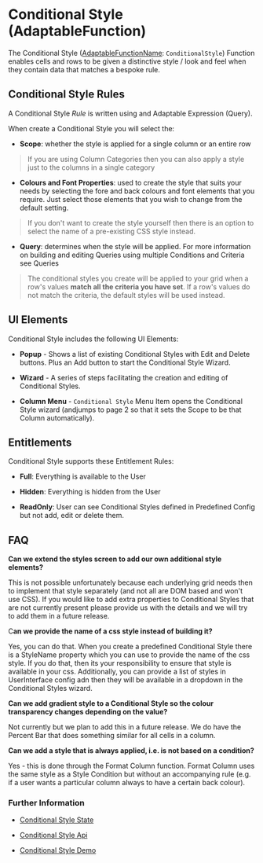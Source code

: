 # Conditional Style (AdaptableFunction)

The Conditional Style ([AdaptableFunctionName](https://api.adaptabletools.com/modules/_src_predefinedconfig_common_types_.html#adaptablefunctionname): `ConditionalStyle`) Function enables cells and rows to be given a distinctive style / look and feel when they contain data that matches a bespoke rule.

## Conditional Style Rules

A Conditional Style *Rule* is written using and Adaptable Expression (Query).

When create a Conditional Style you will select the:

- **Scope**: whether the style is applied for a single column or an entire row

 >  If you are using Column Categories then you can also apply a style just to the columns in a single category

- **Colours and Font Properties**: used to create the style that suits your needs by selecting the fore and back colours and font elements that you require. Just select those elements that you wish to change from the default setting.

 > If you don't want to create the style yourself then there is an option to select the name of a pre-existing CSS style instead.

- **Query**: determines when the style will be applied. For more information on building and editing Queries using multiple Conditions and Criteria see Queries

 > The conditional styles you create will be applied to your grid when a row's values **match all the criteria you have set**. If a row's values do not match the criteria, the default styles will be used instead.


## UI Elements

Conditional Style includes the following UI Elements:

- **Popup** - Shows a list of existing Conditional Styles with Edit and Delete buttons.  Plus an Add button to start the Conditional Style Wizard.

- **Wizard** - A series of steps facilitating the creation and editing of Conditional Styles.

- **Column Menu** - `Conditional Style` Menu Item opens the Conditional Style wizard (andjumps to page 2 so that it sets the Scope to be that Column automatically).

## Entitlements
Conditional Style supports these Entitlement Rules:

- **Full**: Everything is available to the User

- **Hidden**: Everything is hidden from the User

- **ReadOnly**: User can see Conditional Styles defined in Predefined Config but not add, edit or delete them.

## FAQ

**Can we extend the styles screen to add our own additional style elements?**

This is not possible unfortunately because each underlying grid needs then to implement that style separately (and not all are DOM based and won't use CSS). If you would like to add extra properties to Conditional Styles that are not currently present please provide us with the details and we will try to add them in a future release.

C**an we provide the name of a css style instead of building it?**

Yes, you can do that. When you create a predefined Conditional Style there is a StyleName property which you can use to provide the name of the css style. If you do that, then its your responsibility to ensure that style is available in your css. Additionally, you can provide a list of styles in UserInterface config adn then they will be available in a dropdown in the Conditional Styles wizard.

**Can we add gradient style to a Conditional Style so the colour transparency changes depending on the value?**

Not currently but we plan to add this in a future release. We do have the Percent Bar that does something similar for all cells in a column.

**Can we add a style that is always applied, i.e. is not based on a condition?**

Yes - this is done through the Format Column function. Format Column uses the same style as a Style Condition but without an accompanying rule (e.g. if a user wants a particular column always to have a certain back colour).

### Further Information

- [Conditional Style State](https://api.adaptabletools.com/interfaces/_src_predefinedconfig_conditionalstylestate_.conditionalstylestate.html)

- [Conditional Style Api](https://api.adaptabletools.com/interfaces/_src_api_conditionalstyleapi_.conditionalstyleapi.html)

- [Conditional Style Demo](https://demo.adaptabletools.com/style/aggridconditionalstyledemo)

